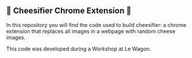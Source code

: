 ## 🧀 Cheesifier Chrome Extension 🧀

In this repository you will find the code used to build cheesifier: a chrome extension that replaces all images in a webpage with random cheese images.

This code was developed during a Workshop at Le Wagon.
